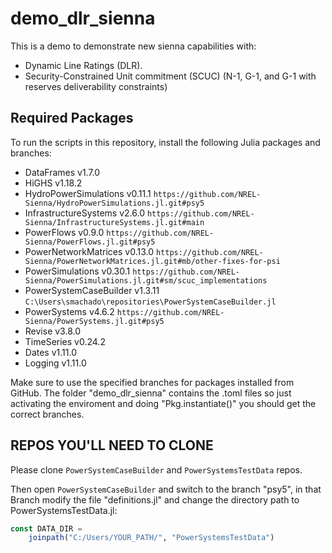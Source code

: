# demo_dlr_sienna
This is a demo to demonstrate new sienna capabilities with:
- Dynamic Line Ratings (DLR).
- Security-Constrained Unit commitment (SCUC) (N-1, G-1, and G-1 with reserves deliverability constraints)

## Required Packages

To run the scripts in this repository, install the following Julia packages and branches:

- DataFrames v1.7.0
- HiGHS v1.18.2
- HydroPowerSimulations v0.11.1 `https://github.com/NREL-Sienna/HydroPowerSimulations.jl.git#psy5`
- InfrastructureSystems v2.6.0 `https://github.com/NREL-Sienna/InfrastructureSystems.jl.git#main`
- PowerFlows v0.9.0 `https://github.com/NREL-Sienna/PowerFlows.jl.git#psy5`
- PowerNetworkMatrices v0.13.0 `https://github.com/NREL-Sienna/PowerNetworkMatrices.jl.git#mb/other-fixes-for-psi`
- PowerSimulations v0.30.1 `https://github.com/NREL-Sienna/PowerSimulations.jl.git#sm/scuc_implementations`
- PowerSystemCaseBuilder v1.3.11 `C:\Users\smachado\repositories\PowerSystemCaseBuilder.jl`
- PowerSystems v4.6.2 `https://github.com/NREL-Sienna/PowerSystems.jl.git#psy5`
- Revise v3.8.0
- TimeSeries v0.24.2
- Dates v1.11.0
- Logging v1.11.0

Make sure to use the specified branches for packages installed from GitHub. The folder "demo_dlr_sienna" contains the .toml files so just activating the enviroment and doing "Pkg.instantiate()" you should get the correct branches.

## REPOS YOU'LL NEED TO CLONE
Please clone `PowerSystemCaseBuilder` and `PowerSystemsTestData` repos. 

Then open `PowerSystemCaseBuilder` and switch to the branch "psy5", in that Branch modify the file "definitions.jl" and change the directory path to PowerSystemsTestData.jl:
```julia
const DATA_DIR =
    joinpath("C:/Users/YOUR_PATH/", "PowerSystemsTestData")
```